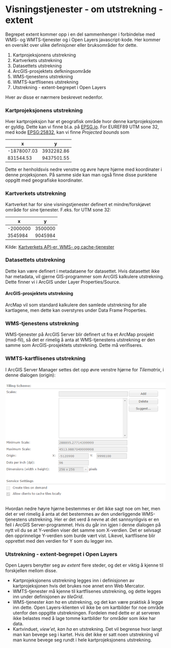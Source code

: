 # Visningstjenester - om utstrekning - extent

Begrepet extent kommer opp i en del sammenhenger i forbindelse med WMS- og WMTS-tjenester og i Open Layers javascript-kode. Her kommer en oversikt over ulike definisjoner eller bruksområder for dette.

1. Kartprojeksjonens utstrekning
1. Kartverkets utstrekning
1. Datasettets utstrekning
1. ArcGIS-prosjektets defkningsområde
1. WMS-tjenestens utstrekning
1. WMTS-kartflisenes utstrekning
1. Utstrekning - extent-begrepet i Open Layers

Hver av disse er nærmere beskrevet nedenfor.

### Kartprojeksjonens utstrekning

Hver kartprojeksjon har et geografisk område hvor denne kartprojeksjonen er gyldig. Dette kan vi finne bl.a. på [EPSG.io](http://epsg.io). For EUREF89 UTM sone 32, med kode [EPSG:25832](http://epsg.io/25832), kan vi finne *Projected bounds* som

x |y
--|--
-1878007.03| 3932282.86
831544.53| 9437501.55

Dette er henholdsvis nedre venstre og øvre høyre hjørne med koordinater i denne projeksjonen. På samme side kan man også finne disse punktene oppgitt med geografiske koordinater.

### Kartverkets utstrekning

Kartverket har for sine visningstjenester definert et mindre/forskjøvet område for sine tjenester. F.eks. for UTM sone 32:

x |y
--|--
-2000000 |3500000
3545984	|9045984

Kilde: [Kartverkets API-er, WMS- og cache-tjenester](http://www.kartverket.no/data/api-og-wms/)

### Datasettets utstrekning

Dette kan være definert i metadataene for datasettet. Hvis datasettet ikke har metadata, vil gjerne GIS-programmer som ArcGIS kalkulere utstrekning. Dette finner vi i ArcGIS under Layer Properties/Source.

#### ArcGIS-prosjektets utstrekning

ArcMap vil som standard kalkulere den samlede utstrekning for alle kartlagene, men dette kan overstyres under Data Frame Properties.

### WMS-tjenestens utstrekning

WMS-tjenester på ArcGIS Server blir definert ut fra et ArcMap prosjekt (mxd-fil), så det er rimelig å anta at WMS-tjenestens utstrekning er den samme som ArcGIS-prosjektets utstrekning. Dette må verifiseres.

### WMTS-kartflisenes utstrekning

I ArcGIS Server Manager settes det opp øvre venstre hjørne for *Tilematrix*, i denne dialogen (origin):

![tilingscheme](../images/arcgis/tilingscheme.png)

Hvordan nedre høyre hjørne bestemmes er det ikke sagt noe om her, men det er vel rimelig å anta at det bestemmes av den underliggende WMS-tjenestens utstrekning. Her er det verd å nevne at det sannsynligvis er en feil i ArcGIS Server-programmet. Hvis du går inn igjen i denne dialogen på nytt vil du se at Y-verdien viser det samme som X-verdien. Det er selvsagt den opprinnelige Y-verdien som burde vært vist. Likevel, kartflisene blir opprettet med den verdien for Y som du legger inn.

### Utstrekning - extent-begrepet i Open Layers

Open Layers benytter seg av *extent* flere steder, og det er viktig å kjenne til forskjellen mellom disse.

- Kartprojeksjonens utstrekning legges inn i definisjonen av kartprojeksjonen hvis det brukes noe annet enn Web Mercator.
- WMTS-tjenester må kjenne til kartflisenes utstrekning, og dette legges inn under definisjonen av *tileGrid*.
- WMS-tjenester *kan ha* en utstrekning, og det kan være praktisk å legge inn dette. Open Layers-klienten vil ikke be om kartbilder for noe område utenfor den oppgitte utstrekningen. Fordelen med dette er at serveren ikke belastes med å lage tomme kartbilder for områder som ikke har data.
- Kartvinduet, *view'et*, *kan ha* en utstrekning. Det vil begrense hvor langt man kan bevege seg i kartet. Hvis det ikke er satt noen utstrekning vil man kunne bevege seg rundt i hele kartprojeksjonens utstrekning.
